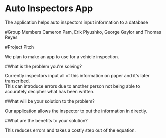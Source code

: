 # Auto Inspectors App
The application helps auto inspectors input information to a database

#Group Members
Cameron Pam, Erik Plyushko, George Gaylor and Thomas Reyes

#Project Pitch

We plan to make an app to use for a vehicle inspection.

#What is the problem you're solving?

Currently inspectors input all of this information on paper and it's later transcribed.  
This can introduce errors due to another person not being able to accurately decipher what has been written.

#What will be your solution to the problem?

Our application allows the inspector to put the information in directly.

#What are the benefits to your solution?

This reduces errors and takes a costly step out of the equation.
